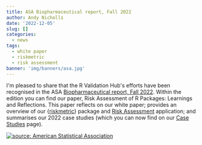 ```yaml
---
title: ASA Biopharmaceutical report, Fall 2022
author: Andy Nicholls
date: '2022-12-05'
slug: []
categories:
  - news
tags:
  - white paper
  - riskmetric
  - risk assessment
banner: 'img/banners/asa.jpg'
---
```



I'm pleased to share that the R Validation Hub's efforts have been recognised in the ASA [Biopharmaceutical report, Fall 2022](https://higherlogicdownload.s3.amazonaws.com/AMSTAT/fa4dd52c-8429-41d0-abdf-0011047bfa19/UploadedImages/BIOP%20Report/BioPharm_fall2022FINAL.pdf).  Within the edition you can find our paper, Risk Assessment of R Packages: Learnings and Reflections.  This paper reflects on our white paper; provides an overview of our {[riskmetric](https://pharmar.github.io/riskmetric/)} package and [Risk Assessment](https://github.com/pharmaR/risk_assessment) application; and summarises our 2022 case studies (which you can now find on our [Case Studies](/casestudies/) page).

<a href = "https://higherlogicdownload.s3.amazonaws.com/AMSTAT/fa4dd52c-8429-41d0-abdf-0011047bfa19/UploadedImages/BIOP%20Report/BioPharm_fall2022FINAL.pdf">
<img src="/img/banners/asa.jpg" alt="source: American Statistical Association">
</a>